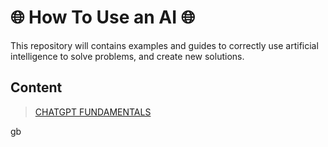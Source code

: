 # 🌐 How To Use an AI 🌐

This repository will contains examples and guides to correctly use artificial intelligence to solve problems, and create new solutions.


## Content

> [CHATGPT FUNDAMENTALS ](FUNDAMENTALS_CHATGPT.md)

gb
